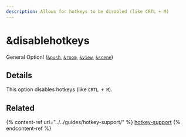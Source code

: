 ```yaml
---
description: Allows for hotkeys to be disabled (like CRTL + M)
---
```


# \&disablehotkeys

General Option! ([`&push`](../../source-settings/push.md), [`&room`](../../general-settings/room.md), [`&view`](../view-parameters/view.md), [`&scene`](../view-parameters/scene.md))

## Details

This option disables hotkeys (like `CRTL + M`).

## Related

{% content-ref url="../../guides/hotkey-support/" %}
[hotkey-support](../../guides/hotkey-support/)
{% endcontent-ref %}

